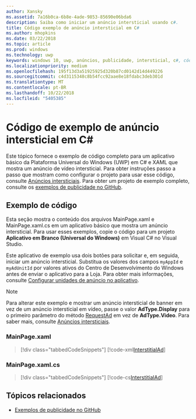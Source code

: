 ```yaml
---
author: Xansky
ms.assetid: 7a16b0ca-6b8e-4ade-9853-85690e06bda6
description: Saiba como iniciar um anúncio intersticial usando c#.
title: Código exemplo de anúncio intersticial em C#
ms.author: mhopkins
ms.date: 03/22/2018
ms.topic: article
ms.prod: windows
ms.technology: uwp
keywords: windows 10, uwp, anúncios, publicidade, intersticial, c#, código de exemplo
ms.localizationpriority: medium
ms.openlocfilehash: 195f13d3a51925925d320b87cd0142d14d449226
ms.sourcegitcommit: c4d3115348c8b54fcc92aae8e18fdabc3deb301d
ms.translationtype: MT
ms.contentlocale: pt-BR
ms.lasthandoff: 10/22/2018
ms.locfileid: "5405385"
---
```

# <a name="interstitial-ad-sample-code-in-c"></a>Código de exemplo de anúncio intersticial em C\# #  

Este tópico fornece o exemplo de código completo para um aplicativo básico da Plataforma Universal do Windows (UWP) em C# e XAML que mostra um anúncio de vídeo intersticial. Para obter instruções passo a passo que mostram como configurar o projeto para usar esse código, consulte [Anúncios intersticiais](interstitial-ads.md). Para obter um projeto de exemplo completo, consulte os [exemplos de publicidade no GitHub](http://aka.ms/githubads).

## <a name="code-example"></a>Exemplo de código

Esta seção mostra o conteúdo dos arquivos MainPage.xaml e MainPage.xaml.cs em um aplicativo básico que mostra um anúncio intersticial. Para usar esses exemplos, copie o código para um projeto **Aplicativo em Branco (Universal do Windows)** em Visual C# no Visual Studio.

Este aplicativo de exemplo usa dois botões para solicitar e, em seguida, iniciar um anúncio intersticial. Substitua os valores dos campos ```myAppId``` e ```myAdUnitId``` por valores ativos do Centro de Desenvolvimento do Windows antes de enviar o aplicativo para a Loja. Para obter mais informações, consulte [Configurar unidades de anúncio no aplicativo](set-up-ad-units-in-your-app.md#live-ad-units).

> [!NOTE]
> Para alterar este exemplo e mostrar um anúncio intersticial de banner em vez de um anúncio intersticial em vídeo, passe o valor **AdType.Display** para o primeiro parâmetro do método [RequestAd](https://docs.microsoft.com/uwp/api/microsoft.advertising.winrt.ui.interstitialad.requestad) em vez de **AdType.Video**. Para saber mais, consulte [Anúncios intersticiais](interstitial-ads.md).

### <a name="mainpagexaml"></a>MainPage.xaml

> [!div class="tabbedCodeSnippets"]
[!code-xml[InterstitialAd](./code/AdvertisingSamples/InterstitialAdSamples/cs/MainPage.xaml#L1-L13)]

### <a name="mainpagexamlcs"></a>MainPage.xaml.cs

> [!div class="tabbedCodeSnippets"]
[!code-cs[InterstitialAd](./code/AdvertisingSamples/InterstitialAdSamples/cs/MainPage.xaml.cs#CompleteSample)]

 
## <a name="related-topics"></a>Tópicos relacionados

* [Exemplos de publicidade no GitHub](http://aka.ms/githubads)
 
